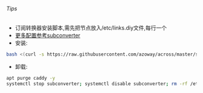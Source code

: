 ###### Tips
* 订阅转换器安装脚本,需先把节点放入/etc/links.diy文件,每行一个  
* [更多配置参考subconverter](https://github.com/tindy2013/subconverter)  
* 安装:
```bash
bash <(curl -s https://raw.githubusercontent.com/azoway/across/master/subconverter/run.sh) my.domain.com
```
* 卸载:
```bash
apt purge caddy -y
systemctl stop subconverter; systemctl disable subconverter; rm -rf /etc/systemd/system/subconverter.service /root/subconverter
```
